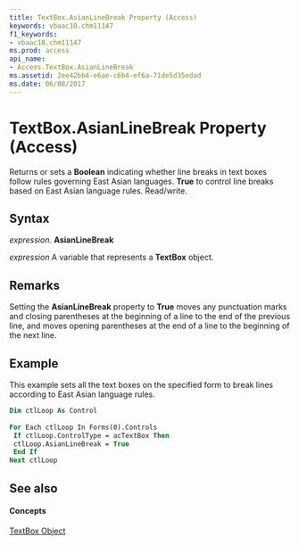 ```yaml
---
title: TextBox.AsianLineBreak Property (Access)
keywords: vbaac10.chm11147
f1_keywords:
- vbaac10.chm11147
ms.prod: access
api_name:
- Access.TextBox.AsianLineBreak
ms.assetid: 2ee42bb4-e6ae-c6b4-ef6a-71de5d35edad
ms.date: 06/08/2017
---
```



# TextBox.AsianLineBreak Property (Access)

Returns or sets a  **Boolean** indicating whether line breaks in text boxes follow rules governing East Asian languages. **True** to control line breaks based on East Asian language rules. Read/write.


## Syntax

 _expression_. **AsianLineBreak**

 _expression_ A variable that represents a **TextBox** object.


## Remarks

Setting the  **AsianLineBreak** property to **True** moves any punctuation marks and closing parentheses at the beginning of a line to the end of the previous line, and moves opening parentheses at the end of a line to the beginning of the next line.


## Example

This example sets all the text boxes on the specified form to break lines according to East Asian language rules.


```vb
Dim ctlLoop As Control 
 
For Each ctlLoop In Forms(0).Controls 
 If ctlLoop.ControlType = acTextBox Then 
 ctlLoop.AsianLineBreak = True 
 End If 
Next ctlLoop
```


## See also


#### Concepts


[TextBox Object](textbox-object-access.md)

